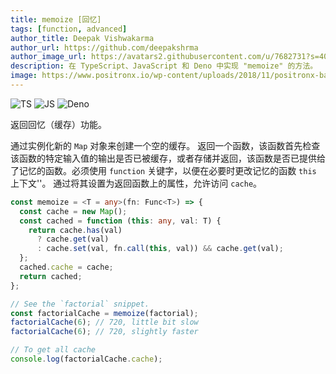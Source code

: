 ```yaml
---
title: memoize [回忆]
tags: [function, advanced]
author_title: Deepak Vishwakarma
author_url: https://github.com/deepakshrma
author_image_url: https://avatars2.githubusercontent.com/u/7682731?s=400
description: 在 TypeScript、JavaScript 和 Deno 中实现 "memoize" 的方法。
image: https://www.positronx.io/wp-content/uploads/2018/11/positronx-banner-1152-1.jpg
---
```


![TS](https://img.shields.io/badge/supports-typescript-blue.svg?style=flat-square)
![JS](https://img.shields.io/badge/supports-javascript-yellow.svg?style=flat-square)
![Deno](https://img.shields.io/badge/supports-deno-green.svg?style=flat-square)

返回回忆（缓存）功能。

通过实例化新的 `Map` 对象来创建一个空的缓存。
返回一个函数，该函数首先检查该函数的特定输入值的输出是否已被缓存，或者存储并返回，该函数是否已提供给了记忆的函数。必须使用 `function` 关键字，以便在必要时更改记忆的函数 `this` 上下文''。
通过将其设置为返回函数上的属性，允许访问 `cache`。

```ts title="typescript"
const memoize = <T = any>(fn: Func<T>) => {
  const cache = new Map();
  const cached = function (this: any, val: T) {
    return cache.has(val)
      ? cache.get(val)
      : cache.set(val, fn.call(this, val)) && cache.get(val);
  };
  cached.cache = cache;
  return cached;
};
```

```ts title="typescript"
// See the `factorial` snippet.
const factorialCache = memoize(factorial);
factorialCache(6); // 720, little bit slow
factorialCache(6); // 720, slightly faster

// To get all cache
console.log(factorialCache.cache);
```

